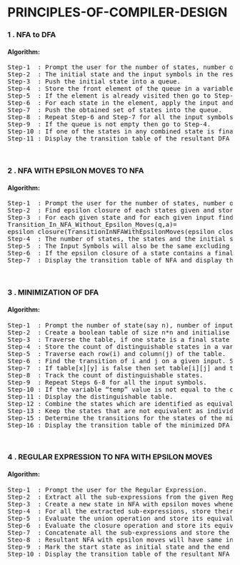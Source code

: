 # PRINCIPLES-OF-COMPILER-DESIGN
<h3>1 . NFA to DFA</h3>
<h4>Algorithm:</h4>
<pre>
Step-1	: Prompt the user for the number of states, number of input symbols, initial and final states and the transition table of NFA.
Step-2	: The initial state and the input symbols in the resultant DFA will be the same as it is in the given NFA.
Step-3	: Push the initial state into a queue.
Step-4	: Store the front element of the queue in a variable and pop that element from the queue.
Step-5	: If the element is already visited then go to Step-9. 
Step-6	: For each state in the element, apply the input and find out the resultant transition states. Combine the obtained set of states and take it as a new state in DFA. Store this transition in the transition table of DFA.
Step-7	: Push the obtained set of states into the queue.
Step-8	: Repeat Step-6 and Step-7 for all the input symbols.
Step-9	: If the queue is not empty then go to Step-4.
Step-10	: If one of the states in any combined state is final state then mark that combined state as a final state.
Step-11	: Display the transition table of the resultant DFA along with its initial and final states.
</pre>
<br>
<h3>2 . NFA WITH EPSILON MOVES TO NFA</h3>
<h4>Algorithm:</h4>
<pre>
Step-1	: Prompt the user for the number of states, number of input symbols, initial and final states and the transition table of the NFA with epsilon moves.
Step-2	: Find epsilon closure of each states given and store it in a variable.
Step-3	: For each given state and for each given input find its transition in NFA without epsilon moves using the below formula.
Transition_In_NFA_Without_Epsilon_Moves(q,a)=
epsilon closure(TransitionInNFAWithEpsilonMoves(epsilon closure(q), a))
Step-4	: The number of states, the states and the initial state will be the same.
Step-5	: The Input Symbols will also be the same excluding the epsilon.
Step-6	: If the epsilon closure of a state contains a final state then mark that state as a final state.
Step-7	: Display the transition table of NFA and display the initial and final states of it.
</pre>
<br>
<h3>3 . MINIMIZATION OF DFA</h3>
<h4>Algorithm:</h4>
<pre>
Step-1	: Prompt the number of state(say n), number of input symbols, the initial and the final states and the transition table of the DFA.
Step-2	: Create a boolean table of size n*n and initialise all the values as true. This table is used to identify whether two states are equivalent or not.
Step-3	: Traverse the table, if one state is a final state and other state is a non final state then mark their combination as distinguishable by storing false in the boolean table.
Step-4	: Store the count of distinguishable states in a variable(say temp).
Step-5	: Traverse each row(i) and column(j) of the table.
Step-6	: Find the transition of i and j on a given input. Say the transition states are x and y respectively.
Step-7	: If table[x][y] is false then set table[i][j] and table[j][i] as false as well.
Step-8	: Track the count of distinguishable states.
Step-9	: Repeat Steps 6-8 for all the input symbols.
Step-10	: If the variable “temp” value is not equal to the count of distinguishable states, then go to Step-4.
Step-11	: Display the distinguishable table.
Step-12	: Combine the states which are identified as equivalent by the distinguishable table and make them as a single state in minimized DFA.
Step-13	: Keep the states that are not equivalent as individual states in the minimized DFA.
Step-15	: Determine the transitions for the states of the minimized DFA.
Step-16	: Display the transition table of the minimized DFA along with its initial and final states. 
</pre>
<br>
<h3>4 . REGULAR EXPRESSION TO NFA WITH EPSILON MOVES</h3>
<h4>Algorithm:</h4>
<pre>
Step-1	: Prompt the user for the Regular Expression.
Step-2	: Extract all the sub-expressions from the given Regular Expression.
Step-3	: Create a new state in NFA with epsilon moves whenever it is required.
Step-4	: For all the extracted sub-expressions, store their equivalent transitions in the NFA with epsilon moves.
Step-5	: Evaluate the union operation and store its equivalent transition in the NFA with epsilon moves.
Step-6	: Evaluate the closure operation and store its equivalent transition in the NFA with epsilon moves.
Step-7	: Concatenate all the sub-expressions and store the transitions for the concatenation operation.
Steo-8	: Resultant NFA with epsilon moves will have same input symbols as in the given Regular Expression along with epsilon.
Step-9	: Mark the start state as initial state and the end state as final state.
Step-10	: Display the transition table of the resultant NFA with epsilon moves along with it’s initial and final state.
</pre>
<br>

